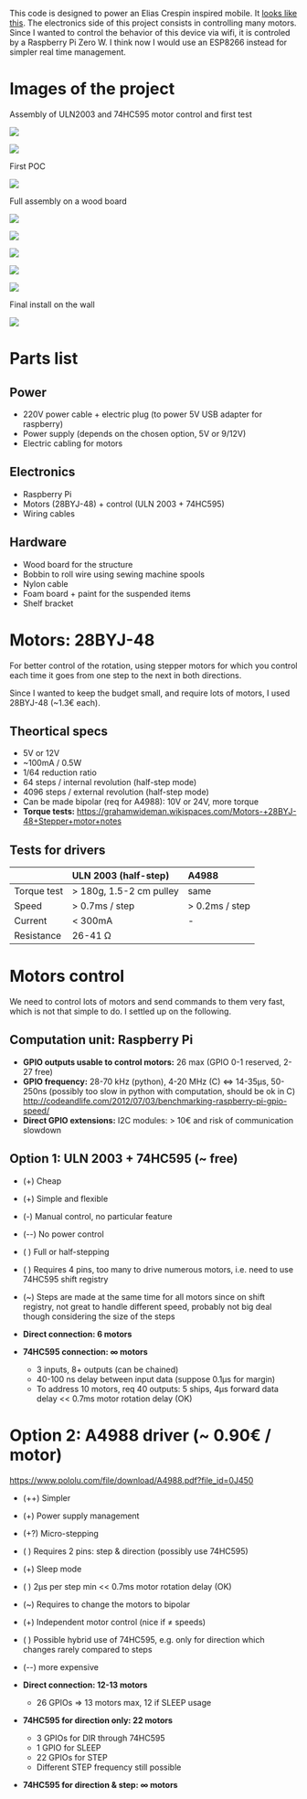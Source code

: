 This code is designed to power an Elias Crespin inspired mobile. It
[looks like this](http://www.eliascrespin.net/en/exhibition/lumiere-et-mouvement/). The electronics
side of this project consists in controlling many motors. Since I wanted to control the behavior of
this device via wifi, it is controled by a Raspberry Pi Zero W. I think now I would use an ESP8266
instead for simpler real time management.

# Images of the project

Assembly of ULN2003 and 74HC595 motor control and first test

![](1_ULN2003_assembly.jpg)

![](2_ULN2003_test.jpg)

First POC

![](3_POC.jpg)

Full assembly on a wood board

![](4a_full_assembly.jpg)

![](4b_full_assembly.jpg)

![](4c_full_assembly.jpg)

![](4d_full_assembly.jpg)

![](4e_full_assembly.jpg)

Final install on the wall

![](5_final_install.jpg)


# Parts list

## Power

* 220V power cable + electric plug (to power 5V USB adapter for raspberry)
* Power supply (depends on the chosen option, 5V or 9/12V)
* Electric cabling for motors

## Electronics

* Raspberry Pi
* Motors (28BYJ-48) + control (ULN 2003 + 74HC595)
* Wiring cables

## Hardware

* Wood board for the structure
* Bobbin to roll wire using sewing machine spools
* Nylon cable
* Foam board + paint for the suspended items
* Shelf bracket

# Motors: 28BYJ-48

For better control of the rotation, using stepper motors for which you control each time it goes
from one step to the next in both directions.

Since I wanted to keep the budget small, and require lots of motors, I used 28BYJ-48 (~1.3€ each).

## Theortical specs

* 5V or 12V
* ~100mA / 0.5W
* 1/64 reduction ratio
* 64 steps / internal revolution (half-step mode)
* 4096 steps / external revolution (half-step mode)
* Can be made bipolar (req for A4988): 10V or 24V, more torque
* **Torque tests:** https://grahamwideman.wikispaces.com/Motors-+28BYJ-48+Stepper+motor+notes

## Tests for drivers

|             | ULN 2003 (half-step)    | A4988          |
|:------------|:------------------------|:---------------|
| Torque test | > 180g, 1.5-2 cm pulley | same           |
| Speed       | > 0.7ms / step          | > 0.2ms / step |
| Current     | < 300mA                 | -              |
| Resistance  | 26-41 Ω                 |                |

# Motors control

We need to control lots of motors and send commands to them very fast, which is not that simple to
do. I settled up on the following.

## Computation unit: Raspberry Pi

* **GPIO outputs usable to control motors:** 26 max (GPIO 0-1 reserved, 2-27 free)
* **GPIO frequency:** 28-70 kHz (python), 4-20 MHz (C) <=> 14-35µs, 50-250ns
  (possibly too slow in python with computation, should be ok in C)
  http://codeandlife.com/2012/07/03/benchmarking-raspberry-pi-gpio-speed/
* **Direct GPIO extensions:** I2C modules: > 10€ and risk of communication slowdown

## Option 1: ULN 2003 + 74HC595 (~ free)

* (+)  Cheap
* (+)  Simple and flexible
* (-)  Manual control, no particular feature
* (--) No power control
* ( )  Full or half-stepping
* ( )  Requires 4 pins, too many to drive numerous motors, i.e. need to use 74HC595 shift registry
* (~)  Steps are made at the same time for all motors since on shift registry, not great to handle different speed, probably not big deal though considering the size of the steps


* **Direct connection: 6 motors**
* **74HC595 connection: ∞ motors**
    * 3 inputs, 8+ outputs (can be chained)
    * 40-100 ns delay between input data (suppose 0.1µs for margin)
    * To address 10 motors, req 40 outputs: 5 ships, 4µs forward data delay << 0.7ms motor rotation delay (OK)

# Option 2: A4988 driver (~ 0.90€ / motor)

https://www.pololu.com/file/download/A4988.pdf?file_id=0J450

* (++) Simpler
* (+)  Power supply management
* (+?) Micro-stepping
* ( )  Requires 2 pins: step & direction (possibly use 74HC595)
* (+)  Sleep mode
* ( )  2µs per step min << 0.7ms motor rotation delay (OK)
* (~)  Requires to change the motors to bipolar
* (+)  Independent motor control (nice if ≠ speeds)
* ( )  Possible hybrid use of 74HC595, e.g. only for direction which changes rarely compared to steps
* (--) more expensive

* **Direct connection: 12-13 motors**
    * 26 GPIOs => 13 motors max, 12 if SLEEP usage
* **74HC595 for direction only: 22 motors**
    * 3 GPIOs for DIR through 74HC595
    * 1 GPIO for SLEEP
    * 22 GPIOs for STEP
    * Different STEP frequency still possible
* **74HC595 for direction & step: ∞ motors**
